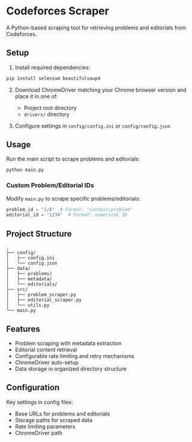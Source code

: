 # Codeforces Scraper

A Python-based scraping tool for retrieving problems and editorials from Codeforces.

## Setup

1. Install required dependencies:

```bash
pip install selenium beautifulsoup4
```

2. Download ChromeDriver matching your Chrome browser version and place it in one of:

   - Project root directory
   - `drivers/` directory

3. Configure settings in `config/config.ini` or `config/config.json`

## Usage

Run the main script to scrape problems and editorials:

```bash
python main.py
```

### Custom Problem/Editorial IDs

Modify `main.py` to scrape specific problems/editorials:

```python
problem_id = "1/A"  # Format: "contest/problem"
editorial_id = "1234"  # Format: numerical ID
```

## Project Structure

```
.
├── config/
│   ├── config.ini
│   └── config.json
├── data/
│   ├── problems/
│   ├── metadata/
│   └── editorials/
├── src/
│   ├── problem_scraper.py
│   ├── editorial_scraper.py
│   └── utils.py
└── main.py
```

## Features

- Problem scraping with metadata extraction
- Editorial content retrieval
- Configurable rate limiting and retry mechanisms
- ChromeDriver auto-setup
- Data storage in organized directory structure

## Configuration

Key settings in config files:

- Base URLs for problems and editorials
- Storage paths for scraped data
- Rate limiting parameters
- ChromeDriver path
